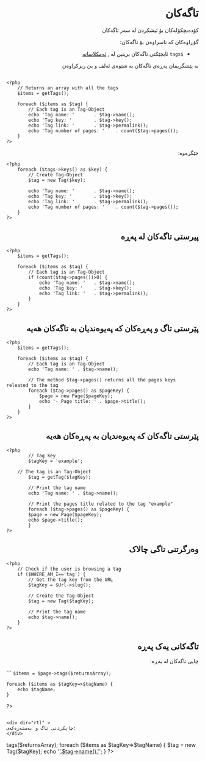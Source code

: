 <div dir="rtl" >

# تاگەکان
<!-- position: 6 -->

کۆدەبچکۆلەکان بۆ ئیشکردن لە سەر تاگەکان

گۆڕاوەکان کە ناسراوەن بۆ تاگەکان:
- `$tags` ئابجێکتی تاگەکان بریتین لە , [ئەمکلاسانە](https://github.com/bludit/bludit/blob/master/bl-kernel/tags.class.php)

<div class="note">
بە پێشگریمان پەڕەی تاگەکان بە شێوەی ئەلف و بێ ریزکراوەن
</div>

<h2 id="list-all-tags"پێرستی تەواو تاگەکان</h2>
</div>

```
<?php
	// Returns an array with all the tags
	$items = getTags();

	foreach ($items as $tag) {
		// Each tag is an Tag-Object
		echo 'Tag name: '		. $tag->name();
		echo 'Tag key: ' 		. $tag->key();
		echo 'Tag link: ' 		. $tag->permalink();
		echo 'Tag number of pages: ' 	. count($tag->pages());
	}
?>
```

<div dir="rtl" >
جێگرەوە:
</div>

```
<?php
	foreach ($tags->keys() as $key) {
		// Create Tag-Object
		$tag = new Tag($key);

		echo 'Tag name: '		. $tag->name();
		echo 'Tag key: ' 		. $tag->key();
		echo 'Tag link: ' 		. $tag->permalink();
		echo 'Tag number of pages: ' 	. count($tag->pages());
	}
?>
```

<div dir="rtl" >
<h2 id="list-tags-that-have-pages">پیرستی تاگەکان لە  پەڕە</h2>
</div>

```
<?php
	$items = getTags();

	foreach ($items as $tag) {
		// Each tag is an Tag-Object
		if (count($tag->pages())>0) {
			echo 'Tag name: '	. $tag->name();
			echo 'Tag key: ' 	. $tag->key();
			echo 'Tag link: ' 	. $tag->permalink();
		}
	}
?>
```

<div dir="rtl" >
<h2 id="list-all-tags-and-pages">پێرستی تاگ و پەڕەکان کە پەیوەندیان بە تاگەکان هەیە</h2>
</div>

```
<?php
	$items = getTags();

	foreach ($items as $tag) {
		// Each tag is an Tag-Object
		echo 'Tag name: ' . $tag->name();

		// The method $tag->pages() returns all the pages keys releated to the tag
		foreach ($tag->pages() as $pageKey) {
			$page = new Page($pageKey);
			echo '- Page title: ' . $page->title();
		}
	}
?>
```

<div dir="rtl" >
<h2 id="list-all-pages-related-to-a-particular-tag">پێرستی تاگەکان کە پەیوەندیان بە پەڕەکان هەیە</h2>
</div>

```
<?php
        // Tag key
        $tagKey = 'example';

	// The tag is an Tag-Object
        $tag = getTag($tagKey);

        // Print the tag name
        echo 'Tag name: ' . $tag->name();

        // Print the pages title related to the tag "example"
        foreach ($tag->pages() as $pageKey) {
		$page = new Page($pageKey);
		echo $page->title();
        }
?>
```

<div dir="rtl" >
<h2 id="get-the-active-tag">وەرگرتنی تاگی چالاک</h2>
</div>

```
<?php
	// Check if the user is browsing a tag
	if ($WHERE_AM_I=='tag') {
		// Get the tag key from the URL
		$tagKey = $Url->slug();

		// Create the Tag-Object
		$tag = new Tag($tagKey);

		// Print the tag name
		echo $tag->name();
	}
?>
```

<div dir="rtl" >
<h2 id="print-the-tags-of-a-page">تاگەکانی یەک پەڕە</h2>

چاپی تاگەکان لە پەڕە:
</div>
```
<?php
	$returnsArray = true;

	$items = $page->tags($returnsArray);

	foreach ($items as $tagKey=>$tagName) {
		echo $tagName;
	}
?>
```

<div dir="rtl" >
چاپکردنی تاگ و بەستەرەکەی:
</div>

```

<?php
	$returnsArray = true;

	$items = $page->tags($returnsArray);

	foreach ($items as $tagKey=>$tagName) {
		$tag = new Tag($tagKey);

		echo '<a href="'.$tag->permalink().'">'.$tag->name().'</a>';
	}
?>
```

